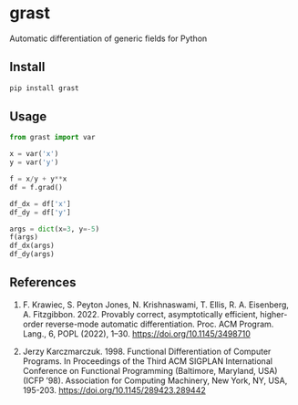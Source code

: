 # grast

Automatic differentiation of generic fields for Python

## Install

```sh
pip install grast
```

## Usage

```py
from grast import var

x = var('x')
y = var('y')

f = x/y + y**x
df = f.grad()

df_dx = df['x']
df_dy = df['y']

args = dict(x=3, y=-5)
f(args)
df_dx(args)
df_dy(args)
```

## References

1. F. Krawiec, S. Peyton Jones, N. Krishnaswami, T. Ellis, R. A. Eisenberg, A. Fitzgibbon. 2022. 
Provably correct, asymptotically efficient, higher-order reverse-mode automatic differentiation. 
Proc. ACM Program. Lang., 6, POPL (2022), 1–30. <https://doi.org/10.1145/3498710>

2. Jerzy Karczmarczuk. 1998. Functional Differentiation of Computer Programs. 
In Proceedings of the Third ACM SIGPLAN International Conference on Functional 
Programming (Baltimore, Maryland, USA) (ICFP ’98). Association for Computing 
Machinery, New York, NY, USA, 195-203. <https://doi.org/10.1145/289423.289442>
